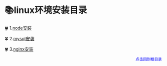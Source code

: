 # :books:linux环境安装目录

:four_leaf_clover: 1.[node安装](./node.md)

:four_leaf_clover: 2.[mysql安装](./mysql.md)

:four_leaf_clover: 3.[nginx安装](./nginx.md)

<div class="right_icon">点击回到根目录</div>
<style scope>
  .right_icon{
    font-size:12px;
    float:right;
    color:blue;
  }
</style>